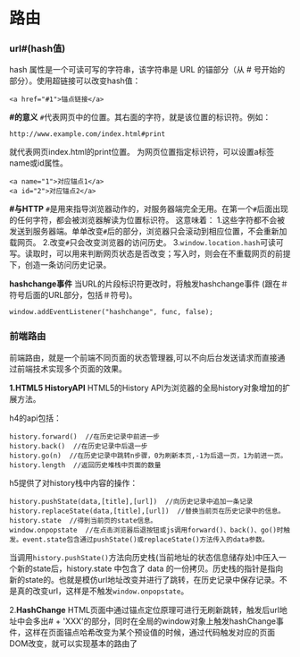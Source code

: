 路由
===================

### url#(hash值)
hash 属性是一个可读可写的字符串，该字符串是 URL 的锚部分（从 # 号开始的部分）。使用超链接可以改变hash值：

    <a href="#1">锚点链接</a>

**#的意义**
`#`代表网页中的位置。其右面的字符，就是该位置的标识符。例如：
    
    http://www.example.com/index.html#print
就代表网页index.html的print位置。
为网页位置指定标识符，可以设置a标签name或id属性。

    <a name="1">对应锚点1</a>
    <a id="2">对应锚点2</a>
**#与HTTP**
`#`是用来指导浏览器动作的，对服务器端完全无用。在第一个`#`后面出现的任何字符，都会被浏览器解读为位置标识符。
这意味着：
1.这些字符都不会被发送到服务器端。单单改变`#`后的部分，浏览器只会滚动到相应位置，不会重新加载网页。
2.改变`#`只会改变浏览器的访问历史。
3.`window.location.hash`可读可写。读取时，可以用来判断网页状态是否改变；写入时，则会在不重载网页的前提下，创造一条访问历史记录。

**hashchange事件**
当URL的片段标识符更改时，将触发hashchange事件 (跟在＃符号后面的URL部分，包括＃符号)。

    window.addEventListener("hashchange", func, false);

### 前端路由

前端路由，就是一个前端不同页面的状态管理器,可以不向后台发送请求而直接通过前端技术实现多个页面的效果。

**1.HTML5 HistoryAPI**
HTML5的History API为浏览器的全局history对象增加的扩展方法。

h4的api包括：

    history.forward()  //在历史记录中前进一步
    history.back()  //在历史记录中后退一步
    history.go(n)  //在历史记录中跳转n步骤，0为刷新本页,-1为后退一页，1为前进一页。
    history.length  //返回历史堆栈中页面的数量
h5提供了对history栈中内容的操作：

    history.pushState(data,[title],[url])  //向历史记录中追加一条记录
    history.replaceState(data,[title],[url])  //替换当前页在历史记录中的信息。
    history.state  //得到当前页的state信息。
    window.onpopstate  //在点击浏览器后退按钮或js调用forward()、back()、go()时触发。event.state包含通过pushState()或replaceState()方法传入的data参数。

当调用`history.pushState()`方法向历史栈(当前地址的状态信息储存处)中压入一个新的state后，history.state 中包含了 data 的一份拷贝。历史栈的指针是指向新的state的。也就是模仿url地址改变并进行了跳转，在历史记录中保存记录。不是真的改变url，这样是不触发`window.onpopstate`。

2.**HashChange**
HTML页面中通过锚点定位原理可进行无刷新跳转，触发后url地址中会多出# + 'XXX'的部分，同时在全局的window对象上触发hashChange事件，这样在页面锚点哈希改变为某个预设值的时候，通过代码触发对应的页面DOM改变，就可以实现基本的路由了